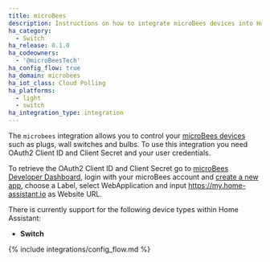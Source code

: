 ```yaml
---
title: microBees
description: Instructions on how to integrate microBees devices into Home Assistant.
ha_category:
  - Switch
ha_release: 0.1.0
ha_codeowners:
  - '@microBeesTech'
ha_config_flow: true
ha_domain: microbees
ha_iot_class: Cloud Polling
ha_platforms:
  - light
  - switch
ha_integration_type: integration
---
```


The `microbees` integration allows you to control your [microBees devices](https://www.microbees.com/) such as plugs, wall switches and bulbs.
To use this integration you need OAuth2 Client ID and Client Secret and your user credentials.

To retrieve the OAuth2 Client ID and Client Secret go to [microBees Developer Dashboard](https://developers.microbees.com/dashboard), login with your microBees account and [create a new app](https://developers.microbees.com/dashboard/?p=wizard), choose a Label, select WebApplication and input https://my.home-assistant.io as Website URL.

There is currently support for the following device types within Home Assistant:

- **Switch**

{% include integrations/config_flow.md %}
